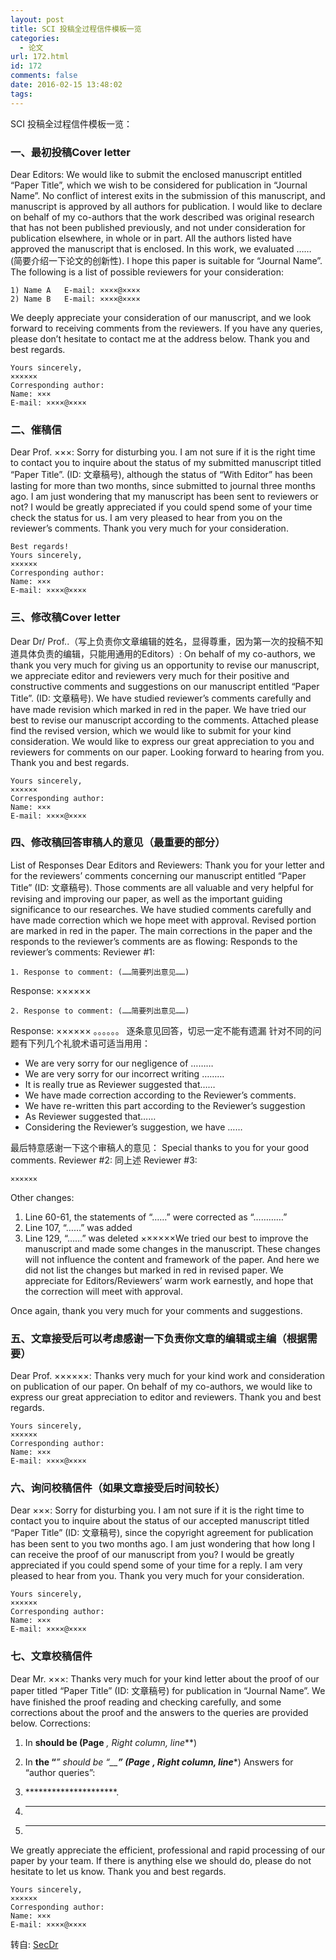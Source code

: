 ```yaml
---
layout: post
title: SCI 投稿全过程信件模板一览
categories:
  - 论文
url: 172.html
id: 172
comments: false
date: 2016-02-15 13:48:02
tags:
---
```


SCI 投稿全过程信件模板一览：

### 一、最初投稿Cover letter

Dear Editors: We would like to submit the enclosed manuscript entitled “Paper Title”, which we wish to be considered for publication in “Journal Name”. No conflict of interest exits in the submission of this manuscript, and manuscript is approved by all authors for publication. I would like to declare on behalf of my co-authors that the work described was original research that has not been published previously, and not under consideration for publication elsewhere, in whole or in part. All the authors listed have approved the manuscript that is enclosed. In this work, we evaluated …… (简要介绍一下论文的创新性). I hope this paper is suitable for “Journal Name”. The following is a list of possible reviewers for your consideration:

    1) Name A   E-mail: ××××@××××
    2) Name B   E-mail: ××××@××××
    

We deeply appreciate your consideration of our manuscript, and we look forward to receiving comments from the reviewers. If you have any queries, please don’t hesitate to contact me at the address below. Thank you and best regards.

    Yours sincerely,
    ××××××
    Corresponding author: 
    Name: ×××
    E-mail: ××××@××××
    

### 二、催稿信

Dear Prof. ×××: Sorry for disturbing you. I am not sure if it is the right time to contact you to inquire about the status of my submitted manuscript titled “Paper Title”. (ID: 文章稿号), although the status of “With Editor” has been lasting for more than two months, since submitted to journal three months ago. I am just wondering that my manuscript has been sent to reviewers or not? I would be greatly appreciated if you could spend some of your time check the status for us. I am very pleased to hear from you on the reviewer’s comments. Thank you very much for your consideration.

    Best regards! 
    Yours sincerely,
    ××××××
    Corresponding author: 
    Name: ×××
    E-mail: ××××@××××
    

### 三、修改稿Cover letter

Dear Dr/ Prof..（写上负责你文章编辑的姓名，显得尊重，因为第一次的投稿不知道具体负责的编辑，只能用通用的Editors）: On behalf of my co-authors, we thank you very much for giving us an opportunity to revise our manuscript, we appreciate editor and reviewers very much for their positive and constructive comments and suggestions on our manuscript entitled “Paper Title”. (ID: 文章稿号). We have studied reviewer’s comments carefully and have made revision which marked in red in the paper. We have tried our best to revise our manuscript according to the comments. Attached please find the revised version, which we would like to submit for your kind consideration. We would like to express our great appreciation to you and reviewers for comments on our paper. Looking forward to hearing from you. Thank you and best regards.

    Yours sincerely,
    ××××××
    Corresponding author:
    Name: ×××
    E-mail: ××××@××××
    

### 四、修改稿回答审稿人的意见（最重要的部分）

List of Responses Dear Editors and Reviewers: Thank you for your letter and for the reviewers’ comments concerning our manuscript entitled “Paper Title” (ID: 文章稿号). Those comments are all valuable and very helpful for revising and improving our paper, as well as the important guiding significance to our researches. We have studied comments carefully and have made correction which we hope meet with approval. Revised portion are marked in red in the paper. The main corrections in the paper and the responds to the reviewer’s comments are as flowing: Responds to the reviewer’s comments: Reviewer #1:

    1. Response to comment: (……简要列出意见……)
    

Response: ××××××

    2. Response to comment: (……简要列出意见……)
    

Response: ×××××× 。。。。。。 逐条意见回答，切忌一定不能有遗漏 针对不同的问题有下列几个礼貌术语可适当用用：

*   We are very sorry for our negligence of ………
*   We are very sorry for our incorrect writing ………
*   It is really true as Reviewer suggested that……
*   We have made correction according to the Reviewer’s comments.
*   We have re-written this part according to the Reviewer’s suggestion
*   As Reviewer suggested that……
*   Considering the Reviewer’s suggestion, we have ……

最后特意感谢一下这个审稿人的意见： Special thanks to you for your good comments. Reviewer #2: 同上述 Reviewer #3:

    ××××××
    

Other changes:

1.  Line 60-61, the statements of “……” were corrected as “…………”
2.  Line 107, “……” was added
3.  Line 129, “……” was deleted ××××××We tried our best to improve the manuscript and made some changes in the manuscript. These changes will not influence the content and framework of the paper. And here we did not list the changes but marked in red in revised paper. We appreciate for Editors/Reviewers’ warm work earnestly, and hope that the correction will meet with approval.

Once again, thank you very much for your comments and suggestions.

### 五、文章接受后可以考虑感谢一下负责你文章的编辑或主编（根据需要）

Dear Prof. ××××××: Thanks very much for your kind work and consideration on publication of our paper. On behalf of my co-authors, we would like to express our great appreciation to editor and reviewers. Thank you and best regards.

    Yours sincerely,
    ××××××
    Corresponding author:
    Name: ×××
    E-mail: ××××@××××
    

### 六、询问校稿信件（如果文章接受后时间较长）

Dear ×××: Sorry for disturbing you. I am not sure if it is the right time to contact you to inquire about the status of our accepted manuscript titled “Paper Title” (ID: 文章稿号), since the copyright agreement for publication has been sent to you two months ago. I am just wondering that how long I can receive the proof of our manuscript from you? I would be greatly appreciated if you could spend some of your time for a reply. I am very pleased to hear from you. Thank you very much for your consideration.

    Yours sincerely,
    ××××××
    Corresponding author:
    Name: ×××
    E-mail: ××××@××××
    

### 七、文章校稿信件

Dear Mr. ×××: Thanks very much for your kind letter about the proof of our paper titled “Paper Title” (ID: 文章稿号) for publication in “Journal Name”. We have finished the proof reading and checking carefully, and some corrections about the proof and the answers to the queries are provided below. Corrections:

1.  In ******should be**** (Page** _, Right column, line_**)
2.  In ****the “****_” should be “__**” (Page** **, Right column, line**_*) Answers for “author queries”:
3.  *********************.
4.  * * *
    
5.  * * *
    

We greatly appreciate the efficient, professional and rapid processing of our paper by your team. If there is anything else we should do, please do not hesitate to let us know. Thank you and best regards.

    Yours sincerely,
    ××××××
    Corresponding author:
    Name: ×××
    E-mail: ××××@××××
    

转自: [SecDr](http://secdr.github.io/2015/12/13/sci-tou-gao-quan-guo-cheng-xin-jian-mo-ban-%5B%3F%5D-lan/)